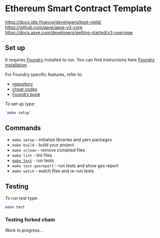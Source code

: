 # Ethereum Smart Contract Template

https://docs.idle.finance/developers/best-yield/
https://github.com/aave/aave-v3-core
https://docs.aave.com/developers/getting-started/v3-overview

## Set up

It requires [Foundry](https://github.com/gakonst/foundry) installed to run. You can find instructions here [Foundry installation](https://github.com/gakonst/foundry#installation).

For Foundry specific features, refer to:

-   [repository](https://github.com/gakonst/foundry)
-   [cheat codes](https://github.com/gakonst/foundry/tree/master/forge#cheat-codes)
-   [Foundry book](https://onbjerg.github.io/foundry-book/index.html)

To set up type:

```bash
`make setup`
```

## Commands

-   `make setup` - initialize libraries and yarn packages
-   `make build` - build your project
-   `make xclean` - remove compiled files
-   `make lint` - lint files
-   [`make test`](#testing) - run tests
-   `make test-gasreport` - run tests and show gas report
-   `make watch` - watch files and re-run tests

## Testing

To run test type:

```sh
make test
```

### Testing forked chain

Work in progress...

<!-- ### Testing forked chain

You can also fork a chain by providing an RPC url to something like [Alchemy](https://www.alchemy.com/) or [Infura](https://infura.io/).

To enable blockchain forking, you need to copy `.env.example` to `.env` and change `RPC_ON` and `ETH_NODE` to match your environment.

```sh
export RPC_ON=yes
export ETH_NODE=https://eth-mainnet.alchemyapi.io/v2/ALCHEMY_API_KEY
```

After adding the variables to your `.env` you can run `make test` normally

You need to add the RPC url to your GitHub secrets as `ETH_NODE` to enable fork testing in GitHub Actions. Also make sure to uncomment these lines in [`.github/workflows/ci.yml`](.github/workflows/ci.yml).

```yaml
# Enable this if using forking tests
env:
    ETH_NODE: ${{ secrets.ETH_NODE }}
    RPC_ON: yes
``` -->

<!-- ## FAQ -->
